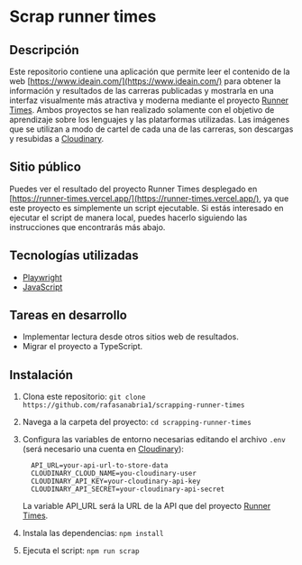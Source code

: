 # Scrap runner times

## Descripción

Este repositorio contiene una aplicación que permite leer el contenido de la web [https://www.ideain.com/](https://www.ideain.com/) para obtener la información y resultados de las carreras publicadas y mostrarla en una interfaz visualmente más atractiva y moderna mediante el proyecto [Runner Times](https://github.com/rafasanabria1/runner-times). Ambos proyectos se han realizado solamente con el objetivo de aprendizaje sobre los lenguajes y las platarformas utilizadas. Las imágenes que se utilizan a modo de cartel de cada una de las carreras, son descargas y resubidas a [Cloudinary](https://cloudinary.com/).

## Sitio público

Puedes ver el resultado del proyecto Runner Times desplegado en [https://runner-times.vercel.app/](https://runner-times.vercel.app/), ya que este proyecto es simplemente un script ejecutable. Si estás interesado en ejecutar el script de manera local, puedes hacerlo siguiendo las instrucciones que encontrarás más abajo.

## Tecnologías utilizadas

- [Playwright](https://playwright.dev/)
- [JavaScript](https://www.javascript.com/)

## Tareas en desarrollo
- Implementar lectura desde otros sitios web de resultados.
- Migrar el proyecto a TypeScript.
  

## Instalación

1. Clona este repositorio:
   `git clone https://github.com/rafasanabria1/scrapping-runner-times`

2. Navega a la carpeta del proyecto:
   `cd scrapping-runner-times`

3. Configura las variables de entorno necesarias editando el archivo `.env` (será necesario una cuenta en [Cloudinary](https://cloudinary.com/)):
    ```
      API_URL=your-api-url-to-store-data
      CLOUDINARY_CLOUD_NAME=you-cloudinary-user
      CLOUDINARY_API_KEY=your-cloudinary-api-key
      CLOUDINARY_API_SECRET=your-cloudinary-api-secret
    ```

    La variable API_URL será la URL de la API que del proyecto [Runner Times](https://github.com/rafasanabria1/runner-times).

4. Instala las dependencias:
   `npm install`

5. Ejecuta el script:
   `npm run scrap`
